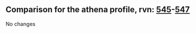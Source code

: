 ## Comparison for the athena profile, rvn: [545](https://github.com/PRO100KatYT/FortniteProfileRevisions/tree/main/profiles/athena/545%20athena.json)-[547](https://github.com/PRO100KatYT/FortniteProfileRevisions/tree/main/profiles/athena/547%20athena.json)

No changes
